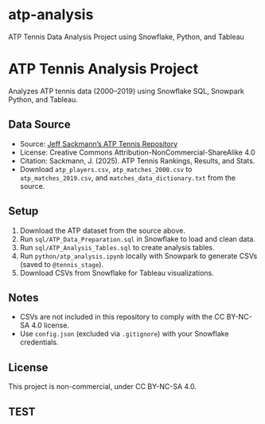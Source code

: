 # atp-analysis
ATP Tennis Data Analysis Project using Snowflake, Python, and Tableau

# ATP Tennis Analysis Project

Analyzes ATP tennis data (2000–2019) using Snowflake SQL, Snowpark Python, and Tableau.

## Data Source
- Source: [Jeff Sackmann’s ATP Tennis Repository](https://github.com/JeffSackmann/tennis_atp)
- License: Creative Commons Attribution-NonCommercial-ShareAlike 4.0
- Citation: Sackmann, J. (2025). ATP Tennis Rankings, Results, and Stats.
- Download `atp_players.csv`, `atp_matches_2000.csv` to `atp_matches_2019.csv`, and `matches_data_dictionary.txt` from the source.

## Setup
1. Download the ATP dataset from the source above.
2. Run `sql/ATP_Data_Preparation.sql` in Snowflake to load and clean data.
3. Run `sql/ATP_Analysis_Tables.sql` to create analysis tables.
4. Run `python/atp_analysis.ipynb` locally with Snowpark to generate CSVs (saved to `@tennis_stage`).
5. Download CSVs from Snowflake for Tableau visualizations.

## Notes
- CSVs are not included in this repository to comply with the CC BY-NC-SA 4.0 license.
- Use `config.json` (excluded via `.gitignore`) with your Snowflake credentials.

## License
This project is non-commercial, under CC BY-NC-SA 4.0.

## TEST